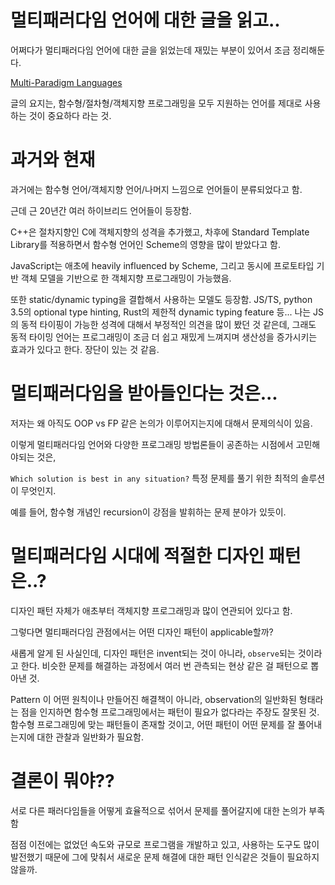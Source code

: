 # 멀티패러다임 언어에 대한 글을 읽고..

어쩌다가 멀티패러다임 언어에 대한 글을 읽었는데 재밌는 부분이 있어서 조금 정리해둔다.

[Multi-Paradigm Languages](https://www.oreilly.com/radar/multi-paradigm-languages/)

글의 요지는, 함수형/절차형/객체지향 프로그래밍을 모두 지원하는 언어를 제대로 사용하는 것이 중요하다 라는 것.

# 과거와 현재

과거에는 함수형 언어/객체지향 언어/나머지 느낌으로 언어들이 분류되었다고 함.

근데 근 20년간 여러 하이브리드 언어들이 등장함.

C++은 절차지향인 C에 객체지향의 성격을 추가했고, 차후에 Standard Template Library를 적용하면서 함수형 언어인 Scheme의 영향을 많이 받았다고 함.

JavaScript는 애초에 heavily influenced by Scheme, 그리고 동시에 프로토타입 기반 객체 모델을 기반으로 한 객체지향 프로그래밍이 가능했음.

또한 static/dynamic typing을 결합해서 사용하는 모델도 등장함. JS/TS, python 3.5의 optional type hinting, Rust의 제한적 dynamic typing feature 등... 나는 JS의 동적 타이핑이 가능한 성격에 대해서 부정적인 의견을 많이 봤던 것 같은데, 그래도 동적 타이밍 언어는 프로그래밍이 조금 더 쉽고 재밌게 느껴지며 생산성을 증가시키는 효과가 있다고 한다. 장단이 있는 것 같음.

# 멀티패러다임을 받아들인다는 것은...

저자는 왜 아직도 OOP vs FP 같은 논의가 이루어지는지에 대해서 문제의식이 있음.

이렇게 멀티패러다임 언어와 다양한 프로그래밍 방법론들이 공존하는 시점에서 고민해야되는 것은,

`Which solution is best in any situation?` 특정 문제를 풀기 위한 최적의 솔루션이 무엇인지.

예를 들어, 함수형 개념인 recursion이 강점을 발휘하는 문제 분야가 있듯이.

# 멀티패러다임 시대에 적절한 디자인 패턴은..?

디자인 패턴 자체가 애초부터 객체지향 프로그래밍과 많이 연관되어 있다고 함.

그렇다면 멀티패러다임 관점에서는 어떤 디자인 패턴이 applicable할까?

새롭게 알게 된 사실인데, 디자인 패턴은 invent되는 것이 아니라, `observe`되는 것이라고 한다. 비슷한 문제를 해결하는 과정에서 여러 번 관측되는 현상 같은 걸 패턴으로 뽑아낸 것.

Pattern 이 어떤 원칙이나 만들어진 해결책이 아니라, observation의 일반화된 형태라는 점을 인지하면 함수형 프로그래밍에서는 패턴이 필요가 없다라는 주장도 잘못된 것. 함수형 프로그래밍에 맞는 패턴들이 존재할 것이고, 어떤 패턴이 어떤 문제를 잘 풀어내는지에 대한 관찰과 일반화가 필요함.

# 결론이 뭐야??

서로 다른 패러다임들을 어떻게 효율적으로 섞어서 문제를 풀어갈지에 대한 논의가 부족함

점점 이전에는 없었던 속도와 규모로 프로그램을 개발하고 있고, 사용하는 도구도 많이 발전했기 때문에 그에 맞춰서 새로운 문제 해결에 대한 패턴 인식같은 것들이 필요하지 않을까.

